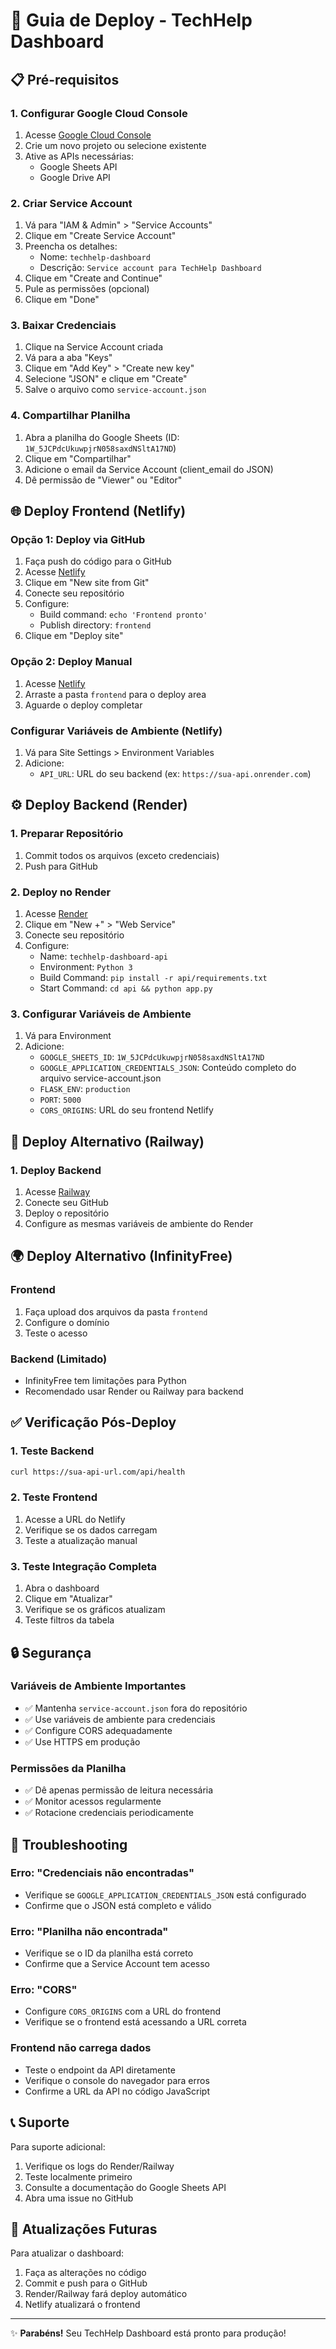 # 🚀 Guia de Deploy - TechHelp Dashboard

## 📋 Pré-requisitos

### 1. Configurar Google Cloud Console
1. Acesse [Google Cloud Console](https://console.cloud.google.com/)
2. Crie um novo projeto ou selecione existente
3. Ative as APIs necessárias:
   - Google Sheets API
   - Google Drive API

### 2. Criar Service Account
1. Vá para "IAM & Admin" > "Service Accounts"
2. Clique em "Create Service Account"
3. Preencha os detalhes:
   - Nome: `techhelp-dashboard`
   - Descrição: `Service account para TechHelp Dashboard`
4. Clique em "Create and Continue"
5. Pule as permissões (opcional)
6. Clique em "Done"

### 3. Baixar Credenciais
1. Clique na Service Account criada
2. Vá para a aba "Keys"
3. Clique em "Add Key" > "Create new key"
4. Selecione "JSON" e clique em "Create"
5. Salve o arquivo como `service-account.json`

### 4. Compartilhar Planilha
1. Abra a planilha do Google Sheets (ID: `1W_5JCPdcUkuwpjrN058saxdNSltA17ND`)
2. Clique em "Compartilhar"
3. Adicione o email da Service Account (client_email do JSON)
4. Dê permissão de "Viewer" ou "Editor"

## 🌐 Deploy Frontend (Netlify)

### Opção 1: Deploy via GitHub
1. Faça push do código para o GitHub
2. Acesse [Netlify](https://netlify.com)
3. Clique em "New site from Git"
4. Conecte seu repositório
5. Configure:
   - Build command: `echo 'Frontend pronto'`
   - Publish directory: `frontend`
6. Clique em "Deploy site"

### Opção 2: Deploy Manual
1. Acesse [Netlify](https://netlify.com)
2. Arraste a pasta `frontend` para o deploy area
3. Aguarde o deploy completar

### Configurar Variáveis de Ambiente (Netlify)
1. Vá para Site Settings > Environment Variables
2. Adicione:
   - `API_URL`: URL do seu backend (ex: `https://sua-api.onrender.com`)

## ⚙️ Deploy Backend (Render)

### 1. Preparar Repositório
1. Commit todos os arquivos (exceto credenciais)
2. Push para GitHub

### 2. Deploy no Render
1. Acesse [Render](https://render.com)
2. Clique em "New +" > "Web Service"
3. Conecte seu repositório
4. Configure:
   - Name: `techhelp-dashboard-api`
   - Environment: `Python 3`
   - Build Command: `pip install -r api/requirements.txt`
   - Start Command: `cd api && python app.py`

### 3. Configurar Variáveis de Ambiente
1. Vá para Environment
2. Adicione:
   - `GOOGLE_SHEETS_ID`: `1W_5JCPdcUkuwpjrN058saxdNSltA17ND`
   - `GOOGLE_APPLICATION_CREDENTIALS_JSON`: Conteúdo completo do arquivo service-account.json
   - `FLASK_ENV`: `production`
   - `PORT`: `5000`
   - `CORS_ORIGINS`: URL do seu frontend Netlify

## 🔧 Deploy Alternativo (Railway)

### 1. Deploy Backend
1. Acesse [Railway](https://railway.app)
2. Conecte seu GitHub
3. Deploy o repositório
4. Configure as mesmas variáveis de ambiente do Render

## 🌍 Deploy Alternativo (InfinityFree)

### Frontend
1. Faça upload dos arquivos da pasta `frontend`
2. Configure o domínio
3. Teste o acesso

### Backend (Limitado)
- InfinityFree tem limitações para Python
- Recomendado usar Render ou Railway para backend

## ✅ Verificação Pós-Deploy

### 1. Teste Backend
```bash
curl https://sua-api-url.com/api/health
```

### 2. Teste Frontend
1. Acesse a URL do Netlify
2. Verifique se os dados carregam
3. Teste a atualização manual

### 3. Teste Integração Completa
1. Abra o dashboard
2. Clique em "Atualizar"
3. Verifique se os gráficos atualizam
4. Teste filtros da tabela

## 🔒 Segurança

### Variáveis de Ambiente Importantes
- ✅ Mantenha `service-account.json` fora do repositório
- ✅ Use variáveis de ambiente para credenciais
- ✅ Configure CORS adequadamente
- ✅ Use HTTPS em produção

### Permissões da Planilha
- ✅ Dê apenas permissão de leitura necessária
- ✅ Monitor acessos regularmente
- ✅ Rotacione credenciais periodicamente

## 🐛 Troubleshooting

### Erro: "Credenciais não encontradas"
- Verifique se `GOOGLE_APPLICATION_CREDENTIALS_JSON` está configurado
- Confirme que o JSON está completo e válido

### Erro: "Planilha não encontrada"
- Verifique se o ID da planilha está correto
- Confirme que a Service Account tem acesso

### Erro: "CORS"
- Configure `CORS_ORIGINS` com a URL do frontend
- Verifique se o frontend está acessando a URL correta

### Frontend não carrega dados
- Teste o endpoint da API diretamente
- Verifique o console do navegador para erros
- Confirme a URL da API no código JavaScript

## 📞 Suporte

Para suporte adicional:
1. Verifique os logs do Render/Railway
2. Teste localmente primeiro
3. Consulte a documentação do Google Sheets API
4. Abra uma issue no GitHub

## 🔄 Atualizações Futuras

Para atualizar o dashboard:
1. Faça as alterações no código
2. Commit e push para o GitHub
3. Render/Railway fará deploy automático
4. Netlify atualizará o frontend

---

✨ **Parabéns!** Seu TechHelp Dashboard está pronto para produção!
